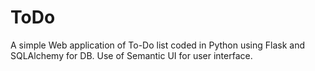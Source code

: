 # ToDo

A simple Web application of To-Do list coded in Python using Flask and SQLAlchemy for DB.
Use of Semantic UI for user interface.
